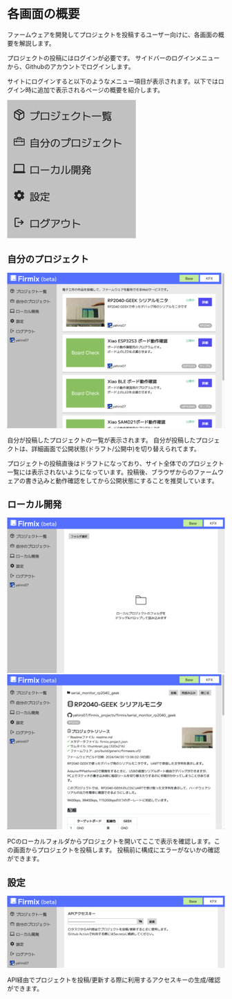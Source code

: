 # 各画面の概要

ファームウェアを開発してプロジェクトを投稿するユーザー向けに、各画面の概要を解説します。

プロジェクトの投稿にはログインが必要です。
サイドバーのログインメニューから、Githubのアカウントでログインします。

サイトにログインすると以下のようなメニュー項目が表示されます。以下ではログイン時に追加で表示されるページの概要を紹介します。

![](../assets/captures/menu.png)

## 自分のプロジェクト

![](../assets/captures/developer01.png)

自分が投稿したプロジェクトの一覧が表示されます。
自分が投稿したプロジェクトは、詳細画面で公開状態(ドラフト/公開中)を切り替えられてます。

プロジェクトの投稿直後はドラフトになっており、サイト全体でのプロジェクト一覧には表示されないようになっています。投稿後、ブラウザからのファームウェアの書き込みと動作確認をしてから公開状態にすることを推奨しています。

## ローカル開発

![](../assets/captures/developer02.png)
![](../assets/captures/developer03.png)

PCのローカルフォルダからプロジェクトを開いてここで表示を確認します。この画面からプロジェクトを投稿します。
投稿前に構成にエラーがないかの確認ができます。  

## 設定

![](../assets/captures/developer04.png)

API経由でプロジェクトを投稿/更新する際に利用するアクセスキーの生成/確認ができます。
